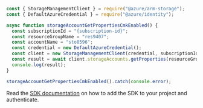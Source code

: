 ```javascript
const { StorageManagementClient } = require("@azure/arm-storage");
const { DefaultAzureCredential } = require("@azure/identity");

async function storageAccountGetPropertiesCmkEnabled() {
  const subscriptionId = "{subscription-id}";
  const resourceGroupName = "res9407";
  const accountName = "sto8596";
  const credential = new DefaultAzureCredential();
  const client = new StorageManagementClient(credential, subscriptionId);
  const result = await client.storageAccounts.getProperties(resourceGroupName, accountName);
  console.log(result);
}

storageAccountGetPropertiesCmkEnabled().catch(console.error);
```

Read the [SDK documentation](https://github.com/Azure/azure-sdk-for-js/blob/%40azure%2Farm-storage_17.2.0/sdk/storage/arm-storage/README.md) on how to add the SDK to your project and authenticate.
